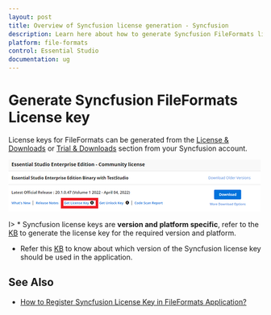 ```yaml
---
layout: post
title: Overview of Syncfusion license generation - Syncfusion
description: Learn here about how to generate Syncfusion FileFormats license key for syncfusion FileFormats application for license validation.
platform: file-formats
control: Essential Studio
documentation: ug
---
```


# Generate Syncfusion FileFormats License key

License keys for FileFormats can be generated from the [License & Downloads](https://syncfusion.com/account/downloads) or [Trial & Downloads](https://www.syncfusion.com/account/manage-trials/downloads) section from your Syncfusion account. 

![Get License Key](licensing-images/generate-license.png)

I> * Syncfusion license keys are **version and platform specific**, refer to the [KB](https://www.syncfusion.com/kb/8976/how-to-generate-license-key-for-licensed-products) to generate the license key for the required version and platform.
* Refer this [KB](https://www.syncfusion.com/kb/8951/which-version-syncfusion-license-key-should-i-use-in-my-application) to know about which version of the Syncfusion license key should be used in the application.



## See Also

* [How to Register Syncfusion License Key in FileFormats Application?](https://help.syncfusion.com/file-formats/licensing/registering-license-keys)

